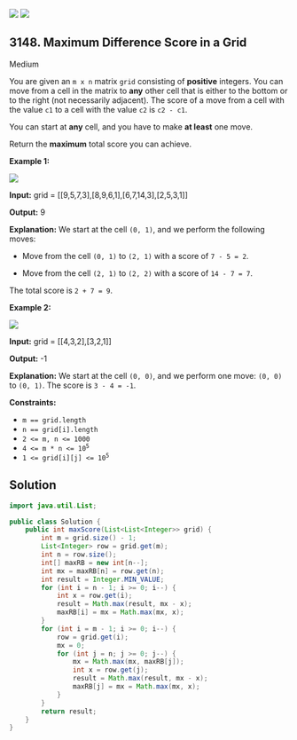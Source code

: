 [![](https://img.shields.io/github/stars/javadev/LeetCode-in-Java?label=Stars&style=flat-square)](https://github.com/javadev/LeetCode-in-Java)
[![](https://img.shields.io/github/forks/javadev/LeetCode-in-Java?label=Fork%20me%20on%20GitHub%20&style=flat-square)](https://github.com/javadev/LeetCode-in-Java/fork)

## 3148\. Maximum Difference Score in a Grid

Medium

You are given an `m x n` matrix `grid` consisting of **positive** integers. You can move from a cell in the matrix to **any** other cell that is either to the bottom or to the right (not necessarily adjacent). The score of a move from a cell with the value `c1` to a cell with the value `c2` is `c2 - c1`.

You can start at **any** cell, and you have to make **at least** one move.

Return the **maximum** total score you can achieve.

**Example 1:**

![](https://assets.leetcode.com/uploads/2024/03/14/grid1.png)

**Input:** grid = \[\[9,5,7,3],[8,9,6,1],[6,7,14,3],[2,5,3,1]]

**Output:** 9

**Explanation:** We start at the cell `(0, 1)`, and we perform the following moves:   

- Move from the cell `(0, 1)` to `(2, 1)` with a score of `7 - 5 = 2`.   

- Move from the cell `(2, 1)` to `(2, 2)` with a score of `14 - 7 = 7`.   

The total score is `2 + 7 = 9`.

**Example 2:**

![](https://assets.leetcode.com/uploads/2024/04/08/moregridsdrawio-1.png)

**Input:** grid = \[\[4,3,2],[3,2,1]]

**Output:** \-1

**Explanation:** We start at the cell `(0, 0)`, and we perform one move: `(0, 0)` to `(0, 1)`. The score is `3 - 4 = -1`.

**Constraints:**

*   `m == grid.length`
*   `n == grid[i].length`
*   `2 <= m, n <= 1000`
*   <code>4 <= m * n <= 10<sup>5</sup></code>
*   <code>1 <= grid[i][j] <= 10<sup>5</sup></code>

## Solution

```java
import java.util.List;

public class Solution {
    public int maxScore(List<List<Integer>> grid) {
        int m = grid.size() - 1;
        List<Integer> row = grid.get(m);
        int n = row.size();
        int[] maxRB = new int[n--];
        int mx = maxRB[n] = row.get(n);
        int result = Integer.MIN_VALUE;
        for (int i = n - 1; i >= 0; i--) {
            int x = row.get(i);
            result = Math.max(result, mx - x);
            maxRB[i] = mx = Math.max(mx, x);
        }
        for (int i = m - 1; i >= 0; i--) {
            row = grid.get(i);
            mx = 0;
            for (int j = n; j >= 0; j--) {
                mx = Math.max(mx, maxRB[j]);
                int x = row.get(j);
                result = Math.max(result, mx - x);
                maxRB[j] = mx = Math.max(mx, x);
            }
        }
        return result;
    }
}
```